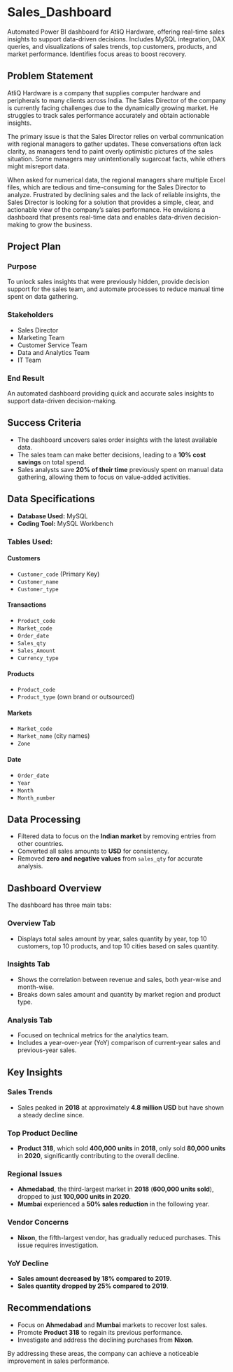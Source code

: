 # Sales_Dashboard
Automated Power BI dashboard for AtliQ Hardware, offering real-time sales insights to support data-driven decisions. Includes MySQL integration, DAX queries, and visualizations of sales trends, top customers, products, and market performance. Identifies focus areas to boost recovery.

## Problem Statement
AtliQ Hardware is a company that supplies computer hardware and peripherals to many clients across India. The Sales Director of the company is currently facing challenges due to the dynamically growing market. He struggles to track sales performance accurately and obtain actionable insights.

The primary issue is that the Sales Director relies on verbal communication with regional managers to gather updates. These conversations often lack clarity, as managers tend to paint overly optimistic pictures of the sales situation. Some managers may unintentionally sugarcoat facts, while others might misreport data.

When asked for numerical data, the regional managers share multiple Excel files, which are tedious and time-consuming for the Sales Director to analyze. Frustrated by declining sales and the lack of reliable insights, the Sales Director is looking for a solution that provides a simple, clear, and actionable view of the company’s sales performance. He envisions a dashboard that presents real-time data and enables data-driven decision-making to grow the business.

## Project Plan
### Purpose
To unlock sales insights that were previously hidden, provide decision support for the sales team, and automate processes to reduce manual time spent on data gathering.

### Stakeholders
- Sales Director  
- Marketing Team  
- Customer Service Team  
- Data and Analytics Team  
- IT Team  

### End Result
An automated dashboard providing quick and accurate sales insights to support data-driven decision-making.

## Success Criteria
- The dashboard uncovers sales order insights with the latest available data.
- The sales team can make better decisions, leading to a **10% cost savings** on total spend.
- Sales analysts save **20% of their time** previously spent on manual data gathering, allowing them to focus on value-added activities.

## Data Specifications
- **Database Used:** MySQL  
- **Coding Tool:** MySQL Workbench  

### Tables Used:
#### Customers
- `Customer_code` (Primary Key)
- `Customer_name`
- `Customer_type`

#### Transactions
- `Product_code`
- `Market_code`
- `Order_date`
- `Sales_qty`
- `Sales_Amount`
- `Currency_type`

#### Products
- `Product_code`
- `Product_type` (own brand or outsourced)

#### Markets
- `Market_code`
- `Market_name` (city names)
- `Zone`

#### Date
- `Order_date`
- `Year`
- `Month`
- `Month_number`

## Data Processing
- Filtered data to focus on the **Indian market** by removing entries from other countries.
- Converted all sales amounts to **USD** for consistency.
- Removed **zero and negative values** from `sales_qty` for accurate analysis.

## Dashboard Overview
The dashboard has three main tabs:

### Overview Tab
- Displays total sales amount by year, sales quantity by year, top 10 customers, top 10 products, and top 10 cities based on sales quantity.

### Insights Tab
- Shows the correlation between revenue and sales, both year-wise and month-wise.
- Breaks down sales amount and quantity by market region and product type.

### Analysis Tab
- Focused on technical metrics for the analytics team.
- Includes a year-over-year (YoY) comparison of current-year sales and previous-year sales.

## Key Insights
### Sales Trends
- Sales peaked in **2018** at approximately **4.8 million USD** but have shown a steady decline since.

### Top Product Decline
- **Product 318**, which sold **400,000 units** in **2018**, only sold **80,000 units** in **2020**, significantly contributing to the overall decline.

### Regional Issues
- **Ahmedabad**, the third-largest market in **2018** (**600,000 units sold**), dropped to just **100,000 units in 2020**.
- **Mumbai** experienced a **50% sales reduction** in the following year.

### Vendor Concerns
- **Nixon**, the fifth-largest vendor, has gradually reduced purchases. This issue requires investigation.

### YoY Decline
- **Sales amount decreased by 18% compared to 2019**.
- **Sales quantity dropped by 25% compared to 2019**.

## Recommendations
- Focus on **Ahmedabad** and **Mumbai** markets to recover lost sales.
- Promote **Product 318** to regain its previous performance.
- Investigate and address the declining purchases from **Nixon**.

By addressing these areas, the company can achieve a noticeable improvement in sales performance.
